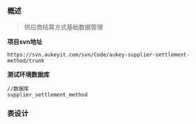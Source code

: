 ### 概述

> 供应商结算方式基础数据管理

**项目svn地址**
```text
https://svn.aukeyit.com/svn/Code/aukey-supplier-settlement-method/trunk
```

**测试环境数据库**
```text
//数据库
supplier_settlement_method
```

### 表设计


